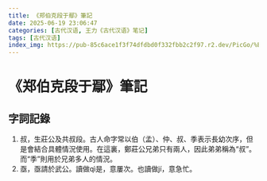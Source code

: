 ```yaml
---
title: 《郑伯克段于鄢》筆記
date: 2025-06-19 23:06:47
categories: [古代汉语, 王力《古代汉语》笔记]
tags: [古代汉语]
index_img: https://pub-85c6ace1f3f74dfdbd0f332fbb2c2f97.r2.dev/PicGo/%E6%98%A5%E7%A7%8B%E5%B7%A6%E6%B0%8F%E5%82%B3.jpg
---
```


# 《郑伯克段于鄢》筆記

## 字詞記錄

1. 叔，生莊公及共叔段。古人命字常以伯（孟）、仲、叔、季表示長幼次序，但是會結合具體情況使用。在這裏，鄭莊公兄弟只有兩人，因此弟弟稱為“叔”。而“季”則用於兄弟多人的情況。
2. 亟，亟請於武公。讀做qì是，意屢次。也讀做jí，意急忙。